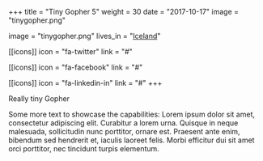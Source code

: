 +++
  title = "Tiny Gopher 5"
  weight = 30
  date = "2017-10-17"
  image = "tinygopher.png"

image = "tinygopher.png"
lives_in = "[Iceland](https://www.google.com/maps/place/Iceland/)"

[[icons]]
  icon = "fa-twitter"
  link = "#"

[[icons]]
  icon = "fa-facebook"
  link = "#"

[[icons]]
  icon = "fa-linkedin-in"
  link = "#"
+++

Really tiny Gopher

Some more text to showcase the capabilities:
Lorem ipsum dolor sit amet, consectetur adipiscing elit.
Curabitur a lorem urna.
Quisque in neque malesuada, sollicitudin nunc porttitor, ornare est.
Praesent ante enim, bibendum sed hendrerit et, iaculis laoreet felis.
Morbi efficitur dui sit amet orci porttitor, nec tincidunt turpis elementum.
